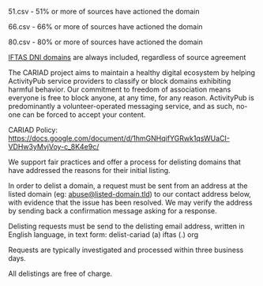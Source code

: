 51.csv - 51% or more of sources have actioned the domain

66.csv - 66% or more of sources have actioned the domain

80.csv - 80% or more of sources have actioned the domain

[IFTAS DNI domains](https://github.com/iftas-org/resources/blob/main/DNI/dni.csv) are always included, regardless of source agreement

The CARIAD project aims to maintain a healthy digital ecosystem by helping ActivityPub service providers to classify or block domains exhibiting harmful behavior. Our commitment to freedom of association means everyone is free to block anyone, at any time, for any reason. ActivityPub is predominantly a volunteer-operated messaging service, and as such, no-one can be forced to accept your content.

CARIAD Policy: https://docs.google.com/document/d/1hmGNHqifYGRwk1qsWUaCI-VDHw3yMvjVoy-c_8K4e9c/ 

We support fair practices and offer a process for delisting domains that have addressed the reasons for their initial listing.

In order to delist a domain, a request must be sent from an address at the listed domain (eg: abuse@listed-domain.tld) to our contact address below, with evidence that the issue has been resolved. We may verify the address by sending back a confirmation message asking for a response.

Delisting requests must be send to the delisting email address, written in English language, in text form: delist-cariad (a) iftas (.) org

Requests are typically investigated and processed within three business days.

All delistings are free of charge.
